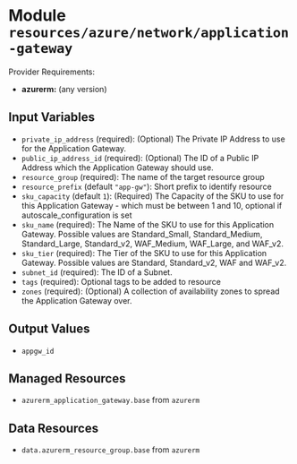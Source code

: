 
# Module `resources/azure/network/application-gateway`

Provider Requirements:
* **azurerm:** (any version)

## Input Variables
* `private_ip_address` (required): (Optional) The Private IP Address to use for the Application Gateway.
* `public_ip_address_id` (required): (Optional) The ID of a Public IP Address which the Application Gateway should use.
* `resource_group` (required): The name of the target resource group
* `resource_prefix` (default `"app-gw"`): Short prefix to identify resource
* `sku_capacity` (default `1`): (Required) The Capacity of the SKU to use for this Application Gateway - which must be between 1 and 10, optional if autoscale_configuration is set
* `sku_name` (required): The Name of the SKU to use for this Application Gateway. Possible values are Standard_Small, Standard_Medium, Standard_Large, Standard_v2, WAF_Medium, WAF_Large, and WAF_v2.
* `sku_tier` (required): The Tier of the SKU to use for this Application Gateway. Possible values are Standard, Standard_v2, WAF and WAF_v2.
* `subnet_id` (required): The ID of a Subnet.
* `tags` (required): Optional tags to be added to resource
* `zones` (required): (Optional) A collection of availability zones to spread the Application Gateway over.

## Output Values
* `appgw_id`

## Managed Resources
* `azurerm_application_gateway.base` from `azurerm`

## Data Resources
* `data.azurerm_resource_group.base` from `azurerm`

